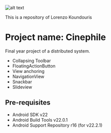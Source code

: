 ![alt text](http://imgur.com/cSG4lFC)

This is a repository of Lorenzo Koundouris

Project name:   Cinephile
===================================

Final year project of a distributed system.

- Collapsing Toolbar
- FloatingActionButton
- View anchoring
- NavigationView
- Snackbar
- Slideview

Pre-requisites
--------------

- Android SDK v22
- Android Build Tools v22.0.1
- Android Support Repository r16 (for v22.2.1)
